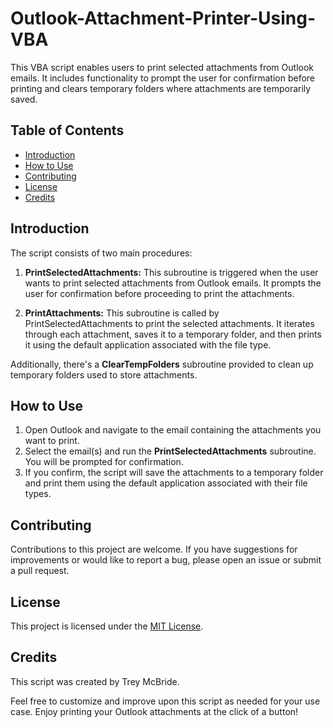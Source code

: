 # Outlook-Attachment-Printer-Using-VBA
This VBA script enables users to print selected attachments from Outlook emails. It includes functionality to prompt the user for confirmation before printing and clears temporary folders where attachments are temporarily saved.

## Table of Contents

- [Introduction](#introduction)
- [How to Use](#how-to-use)
- [Contributing](#contributing)
- [License](#license)
- [Credits](#credits)

## Introduction

The script consists of two main procedures:

1. **PrintSelectedAttachments:** This subroutine is triggered when the user wants to print selected attachments from Outlook emails. It prompts the user for confirmation before proceeding to print the attachments.

2. **PrintAttachments:** This subroutine is called by PrintSelectedAttachments to print the selected attachments. It iterates through each attachment, saves it to a temporary folder, and then prints it using the default application associated with the file type.

Additionally, there's a **ClearTempFolders** subroutine provided to clean up temporary folders used to store attachments.

## How to Use

1. Open Outlook and navigate to the email containing the attachments you want to print.
2. Select the email(s) and run the **PrintSelectedAttachments** subroutine. You will be prompted for confirmation.
3. If you confirm, the script will save the attachments to a temporary folder and print them using the default application associated with their file types.

## Contributing

Contributions to this project are welcome. If you have suggestions for improvements or would like to report a bug, please open an issue or submit a pull request.

## License

This project is licensed under the [MIT License](LICENSE).

## Credits

This script was created by Trey McBride.

Feel free to customize and improve upon this script as needed for your use case. Enjoy printing your Outlook attachments at the click of a button!
